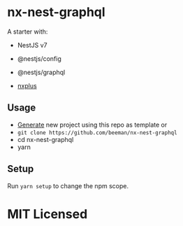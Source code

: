 # nx-nest-graphql

A starter with:

- NestJS v7
- @nestjs/config
- @nestjs/graphql

- [nxplus](https://www.npmjs.com/package/nxplus)

## Usage

- [Generate](https://github.com/beeman/nx-nest-graphql/generate) new project using this repo as template or
- `git clone https://github.com/beeman/nx-nest-graphql`
- cd nx-nest-graphql
- yarn

## Setup

Run `yarn setup` to change the npm scope.

# MIT Licensed
